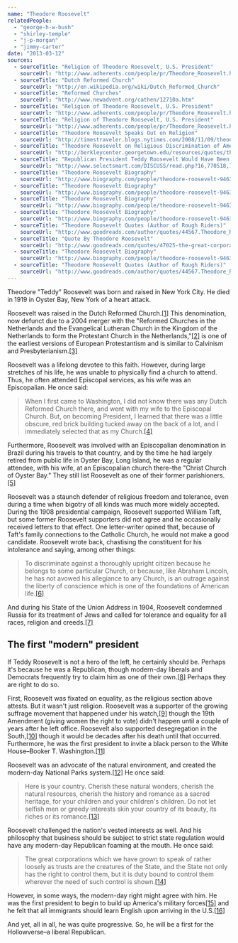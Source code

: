 ```yaml
---
name: "Theodore Roosevelt"
relatedPeople:
  - "george-h-w-bush"
  - "shirley-temple"
  - "j-p-morgan"
  - "jimmy-carter"
date: "2013-03-12"
sources:
  - sourceTitle: "Religion of Theodore Roosevelt, U.S. President"
    sourceUrl: "http://www.adherents.com/people/pr/Theodore_Roosevelt.html"
  - sourceTitle: "Dutch Reformed Church"
    sourceUrl: "http://en.wikipedia.org/wiki/Dutch_Reformed_Church"
  - sourceTitle: "Reformed Churches"
    sourceUrl: "http://www.newadvent.org/cathen/12710a.htm"
  - sourceTitle: "Religion of Theodore Roosevelt, U.S. President"
    sourceUrl: "http://www.adherents.com/people/pr/Theodore_Roosevelt.html"
  - sourceTitle: "Religion of Theodore Roosevelt, U.S. President"
    sourceUrl: "http://www.adherents.com/people/pr/Theodore_Roosevelt.html"
  - sourceTitle: "Theodore Roosevelt Speaks Out on Religion"
    sourceUrl: "http://timestraveler.blogs.nytimes.com/2008/11/09/theodore-roosevelt-speaks-out-on-religion/"
  - sourceTitle: "Theodore Roosevelt on Religious Discrimination of Americans Abroad in State of the Union Address"
    sourceUrl: "http://berkleycenter.georgetown.edu/resources/quotes/theodore-roosevelt-on-religious-discrimination-of-americans-abroad-in-state-of-the-union-address"
  - sourceTitle: "Republican President Teddy Roosevelt Would Have Been A Modern-Day Progressive Democrat"
    sourceUrl: "http://www.selectsmart.com/DISCUSS/read.php?16,770518,770596"
  - sourceTitle: "Theodore Roosevelt Biography"
    sourceUrl: "http://www.biography.com/people/theodore-roosevelt-9463424?page=2"
  - sourceTitle: "Theodore Roosevelt Biography"
    sourceUrl: "http://www.biography.com/people/theodore-roosevelt-9463424?page=2"
  - sourceTitle: "Theodore Roosevelt Biography"
    sourceUrl: "http://www.biography.com/people/theodore-roosevelt-9463424?page=2"
  - sourceTitle: "Theodore Roosevelt Biography"
    sourceUrl: "http://www.biography.com/people/theodore-roosevelt-9463424?page=2"
  - sourceTitle: "Theodore Roosevelt Quotes (Author of Rough Riders)"
    sourceUrl: "http://www.goodreads.com/author/quotes/44567.Theodore_Roosevelt"
  - sourceTitle: "Quote By Theodore Roosevelt"
    sourceUrl: "http://www.goodreads.com/quotes/47025-the-great-corporations-which-we-have-grown-to-speak-of"
  - sourceTitle: "Theodore Roosevelt Biography"
    sourceUrl: "http://www.biography.com/people/theodore-roosevelt-9463424?page=2"
  - sourceTitle: "Theodore Roosevelt Quotes (Author of Rough Riders)"
    sourceUrl: "http://www.goodreads.com/author/quotes/44567.Theodore_Roosevelt"
---
```


Theodore "Teddy" Roosevelt was born and raised in New York City. He died in 1919 in Oyster Bay, New York of a heart attack.

Roosevelt was raised in the Dutch Reformed Church.<a class="source-citation" href="http://www.adherents.com/people/pr/Theodore_Roosevelt.html" title="Religion of Theodore Roosevelt, U.S. President">[1]</a> This denomination, now defunct due to a 2004 merger with the "Reformed Churches in the Netherlands and the Evangelical Lutheran Church in the Kingdom of the Netherlands to form the Protestant Church in the Netherlands,"<a class="source-citation" href="http://en.wikipedia.org/wiki/Dutch_Reformed_Church" title="Dutch Reformed Church">[2]</a> is one of the earliest versions of European Protestantism and is similar to Calvinism and Presbyterianism.<a class="source-citation" href="http://www.newadvent.org/cathen/12710a.htm" title="Reformed Churches">[3]</a>

Roosevelt was a lifelong devotee to this faith. However, during large stretches of his life, he was unable to physically find a church to attend. Thus, he often attended Episcopal services, as his wife was an Episcopalian. He once said:

>When I first came to Washington, I did not know there was any Dutch Reformed Church there, and went with my wife to the Episcopal Church. But, on becoming President, I learned that there was a little obscure, red brick building tucked away on the back of a lot, and I immediately selected that as my Church.<a class="source-citation" href="http://www.adherents.com/people/pr/Theodore_Roosevelt.html" title="Religion of Theodore Roosevelt, U.S. President">[4]</a>

Furthermore, Roosevelt was involved with an Episcopalian denomination in Brazil during his travels to that country, and by the time he had largely retired from public life in Oyster Bay, Long Island, he was a regular attendee, with his wife, at an Episcopalian church there–the "Christ Church of Oyster Bay." They still list Roosevelt as one of their former parishioners.<a class="source-citation" href="http://www.adherents.com/people/pr/Theodore_Roosevelt.html" title="Religion of Theodore Roosevelt, U.S. President">[5]</a>

Roosevelt was a staunch defender of religious freedom and tolerance, even during a time when bigotry of all kinds was much more widely accepted. During the 1908 presidential campaign, Roosevelt supported William Taft, but some former Roosevelt supporters did not agree and he occasionally received letters to that effect. One letter-writer opined that, because of Taft's family connections to the Catholic Church, he would not make a good candidate. Roosevelt wrote back, chastising the constituent for his intolerance and saying, among other things:

>To discriminate against a thoroughly upright citizen because he belongs to some particular Church, or because, like Abraham Lincoln, he has not avowed his allegiance to any Church, is an outrage against the liberty of conscience which is one of the foundations of American life.<a class="source-citation" href="http://timestraveler.blogs.nytimes.com/2008/11/09/theodore-roosevelt-speaks-out-on-religion/" title="Theodore Roosevelt Speaks Out on Religion">[6]</a>

And during his State of the Union Address in 1904, Roosevelt condemned Russia for its treatment of Jews and called for tolerance and equality for all races, religion and creeds.<a class="source-citation" href="http://berkleycenter.georgetown.edu/resources/quotes/theodore-roosevelt-on-religious-discrimination-of-americans-abroad-in-state-of-the-union-address" title="Theodore Roosevelt on Religious Discrimination of Americans Abroad in State of the Union Address">[7]</a>

## The first "modern" president

If Teddy Roosevelt is not a hero of the left, he certainly should be. Perhaps it's because he was a Republican, though modern-day liberals and Democrats frequently try to claim him as one of their own.<a class="source-citation" href="http://www.selectsmart.com/DISCUSS/read.php?16,770518,770596" title="Republican President Teddy Roosevelt Would Have Been A Modern-Day Progressive Democrat">[8]</a> Perhaps they are right to do so.

First, Roosevelt was fixated on equality, as the religious section above attests. But it wasn't just religion. Roosevelt was a supporter of the growing suffrage movement that happened under his watch,<a class="source-citation" href="http://www.biography.com/people/theodore-roosevelt-9463424?page=2" title="Theodore Roosevelt Biography">[9]</a> though the 19th Amendment (giving women the right to vote) didn't happen until a couple of years after he left office. Roosevelt also supported desegregation in the South,<a class="source-citation" href="http://www.biography.com/people/theodore-roosevelt-9463424?page=2" title="Theodore Roosevelt Biography">[10]</a> though it would be decades after his death until that occurred. Furthermore, he was the first president to invite a black person to the White House–Booker T. Washington.<a class="source-citation" href="http://www.biography.com/people/theodore-roosevelt-9463424?page=2" title="Theodore Roosevelt Biography">[11]</a>

Roosevelt was an advocate of the natural environment, and created the modern-day National Parks system.<a class="source-citation" href="http://www.biography.com/people/theodore-roosevelt-9463424?page=2" title="Theodore Roosevelt Biography">[12]</a> He once said:

>Here is your country. Cherish these natural wonders, cherish the natural resources, cherish the history and romance as a sacred heritage, for your children and your children's children. Do not let selfish men or greedy interests skin your country of its beauty, its riches or its romance.<a class="source-citation" href="http://www.goodreads.com/author/quotes/44567.Theodore_Roosevelt" title="Theodore Roosevelt Quotes (Author of Rough Riders)">[13]</a>

Roosevelt challenged the nation's vested interests as well. And his philosophy that business should be subject to strict state regulation would have any modern-day Republican foaming at the mouth. He once said:

>The great corporations which we have grown to speak of rather loosely as trusts are the creatures of the State, and the State not only has the right to control them, but it is duty bound to control them wherever the need of such control is shown.<a class="source-citation" href="http://www.goodreads.com/quotes/47025-the-great-corporations-which-we-have-grown-to-speak-of" title="Quote By Theodore Roosevelt">[14]</a>

However, in some ways, the modern-day right might agree with him. He was the first president to begin to build up America's military forces<a class="source-citation" href="http://www.biography.com/people/theodore-roosevelt-9463424?page=2" title="Theodore Roosevelt Biography">[15]</a> and he felt that all immigrants should learn English upon arriving in the U.S.<a class="source-citation" href="http://www.goodreads.com/author/quotes/44567.Theodore_Roosevelt" title="Theodore Roosevelt Quotes (Author of Rough Riders)">[16]</a>

And yet, all in all, he was quite progressive. So, he will be a first for the Hollowverse–a liberal Republican.